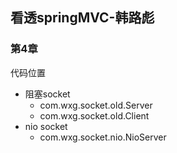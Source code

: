 
## 看透springMVC-韩路彪

### 第4章

代码位置
- 阻塞socket
    - com.wxg.socket.old.Server
    - com.wxg.socket.old.Client
- nio socket
    - com.wxg.socket.nio.NioServer




